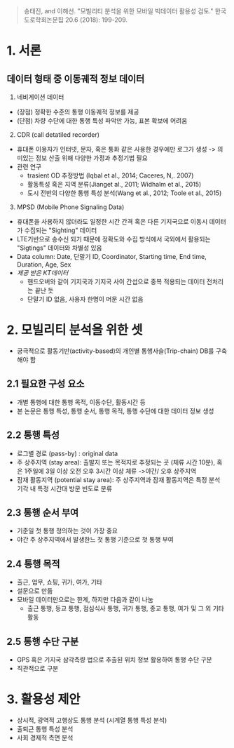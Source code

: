 > 송태진, and 이해선. "모빌리티 분석을 위한 모바일 빅데이터 활용성 검토." 한국도로학회논문집 20.6 (2018): 199-209.
# 1. 서론
## 데이터 형태 중 이동궤적 정보 데이터
1. 네비게이션 데이터
- (장점) 정확한 수준의 통행 이동궤적 정보를 제공
- (단점) 차량 수단에 대한 통행 특성 파악만 가능, 표본 확보에 어려움

2. CDR (call detatiled recorder)
- 휴대폰 이용자가 인터넷, 문자, 혹은 통화 같은 사용한 경우에만 로그가 생성 -> 의미있는 정보 산출 위해 다양한 가정과 추정기법 필요
- 관련 연구
    - trasient OD 추정방법 (Iqbal et al., 2014; Caceres, N,. 2007)
    -  활동특성 혹은 지역 분류(Jianget al., 2011; Widhalm et al., 2015)
    - 도시 전반의 다양한 통행 특성 분석(Wang et al., 2012; Toole et al., 2015)


3. MPSD (Mobile Phone Signaling Data)
- 휴대폰을 사용하지 않더라도 일정한 시간 간격 혹은 다른 기지국으로 이동시 데이터가 수집되는 "Sighting" 데이터
- LTE기반으로 송수신 되기 때문에 정확도와 수집 방식에서 국외에서 활용되는 "Sigtings" 데이터와 차별성 있음
- Data column: Date, 단말기 ID, Coordinator, Starting time, End time, Duration, Age, Sex
- *제공 받은 KT데이터*
    - 핸드오버와 같이 기지국과 기지국 사이 간섭으로 중복 적용되는 데이터 전처리는 끝난 듯
    - 단말기 ID 없음, 사용자 한명이 머문 시간 없음


# 2. 모빌리티 분석을 위한 셋
- 궁극적으로 활동기반(activity-based)의 개인별 통행사슬(Trip-chain) DB를 구축해야 함

## 2.1 필요한 구성 요소
- 개별 통행에 대한 통행 목적, 이동수단, 활동시간 등 
- 본 논문은 통행 특성, 통행 순서, 통행 목적, 통행 수단에 대한 데이터 정보 생성

## 2.2 통행 특성
- 로그별 경로 (pass-by) : original data
- 주 상주지역 (stay area): 출발지 또는 목적지로 추정되는 곳 (체류 시간 10분), 혹은 1주일에 3일 이상 오전 오후 3시간 이상 체류 ->야간/ 오후 상주지역
- 잠재 활동지역 (potential stay area): 주 상주지역과 잠재 활동지역은 특정 분석 기각 내 특정 시간대 방문 빈도로 분류

## 2.3 통행 순서 부여
- 기준일 첫 통행 정의하는 것이 가장 중요
- 야간 주 상주지역에서 발생한느 첫 통행 기준으로 첫 통행 부여

## 2.4 통행 목적
- 출근, 업무, 쇼핑, 귀가, 여가, 기타
- 설문으로 만듦
- 모바일 데이터만으로는 한계, 하지만 다음과 같이 나눔
    - 출근 통행, 등교 통행, 점심식사 통행, 귀가 통행, 종교 통행, 여가 및 그 외 기타 활동

## 2.5 통행 수단 구분
- GPS 혹은 기지국 삼각측량 법으로 추출된 위치 정보 활용하여 통행 수단 구분
- 직관적으로 구분

# 3. 활용성 제안
- 상시적, 광역적 고행상도 통행 분석 (시계열 통행 특성 분석)
- 출퇴근 통행 특성 분석
- 사회 경제적 측면 분석






